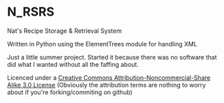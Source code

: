 N_RSRS
======

Nat's Recipe Storage &amp; Retrieval System

Written in Python using the ElementTrees module for handling XML

Just a little summer project. Started it because there was no software that did what I wanted without all the faffing about.


Licenced under a [Creative Commons Attribution-Noncommercial-Share Alike 3.0 License](http://creativecommons.org/licenses/by-nc-sa/3.0/) (Obviously the attribution terms are nothing to worry about if you're forking/commiting on github)
